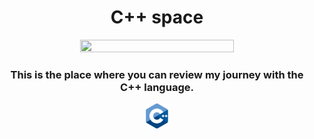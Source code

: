 <h1 align="center">C++ space</h1>

<p align="center">
  <img src="https://scontent-fra3-1.xx.fbcdn.net/v/t1.15752-9/339402772_245620511363272_8398698490833860028_n.png?_nc_cat=103&ccb=1-7&_nc_sid=ae9488&_nc_ohc=QTsYXmcxD8MAX9EE6qA&_nc_ht=scontent-fra3-1.xx&oh=03_AdTPcmOUH4p1pbOoQfkyI1LamDogZo0iKafSLnAxuwlgaA&oe=645A7334" height="30%" width="70%" style="max-width: 480px;" frameBorder="0" class="giphy-embed" allowFullScreen></img>
</p>

<h3 align="center">This is the place where you can review my journey with the C++ language.</h3>

<p align="center"> <a target="_blank" rel="noreferrer"> <img src="https://raw.githubusercontent.com/devicons/devicon/master/icons/cplusplus/cplusplus-original.svg" alt="cplusplus" width="40" height="40"/> </a> </p>
